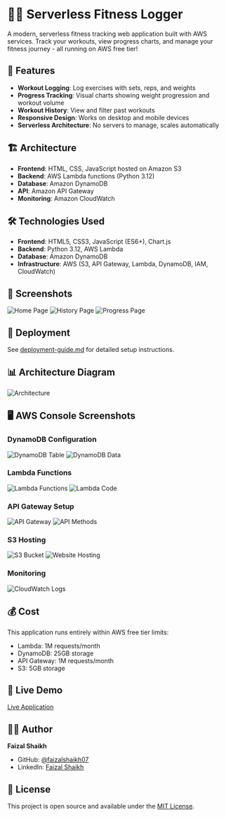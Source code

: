 # 🏋️‍♂️ Serverless Fitness Logger

A modern, serverless fitness tracking web application built with AWS services. Track your workouts, view progress charts, and manage your fitness journey - all running on AWS free tier!

## 🚀 Features

- **Workout Logging**: Log exercises with sets, reps, and weights
- **Progress Tracking**: Visual charts showing weight progression and workout volume
- **Workout History**: View and filter past workouts
- **Responsive Design**: Works on desktop and mobile devices
- **Serverless Architecture**: No servers to manage, scales automatically

## 🏗️ Architecture

- **Frontend**: HTML, CSS, JavaScript hosted on Amazon S3
- **Backend**: AWS Lambda functions (Python 3.12)
- **Database**: Amazon DynamoDB
- **API**: Amazon API Gateway
- **Monitoring**: Amazon CloudWatch

## 🛠️ Technologies Used

- **Frontend**: HTML5, CSS3, JavaScript (ES6+), Chart.js
- **Backend**: Python 3.12, AWS Lambda
- **Database**: Amazon DynamoDB
- **Infrastructure**: AWS (S3, API Gateway, Lambda, DynamoDB, IAM, CloudWatch)

## 📱 Screenshots

![Home Page](screenshots/home-page1.png)
![History Page](screenshots/history-page.png)
![Progress Page](screenshots/progress-page.png)

## 🚀 Deployment

See [deployment-guide.md](docs/deployment-guide.md) for detailed setup instructions.

## 📊 Architecture Diagram

![Architecture](docs/architecture-diagram.jpg)

## 🖥️ AWS Console Screenshots

### DynamoDB Configuration
![DynamoDB Table](screenshots/aws-console/dynamodb-table.png)
![DynamoDB Data](screenshots/aws-console/dynamodb-items.png)

### Lambda Functions
![Lambda Functions](screenshots/aws-console/lambda-functions-list.png)
![Lambda Code](screenshots/aws-console/lambda-function-code.png)

### API Gateway Setup
![API Gateway](screenshots/aws-console/api-gateway-overview.png)
![API Methods](screenshots/aws-console/api-gateway-methods.png)

### S3 Hosting
![S3 Bucket](screenshots/aws-console/s3-bucket-overview.png)
![Website Hosting](screenshots/aws-console/s3-website-hosting.png)

### Monitoring
![CloudWatch Logs](screenshots/aws-console/cloudwatch-logs.png)

## 💰 Cost

This application runs entirely within AWS free tier limits:
- Lambda: 1M requests/month
- DynamoDB: 25GB storage
- API Gateway: 1M requests/month
- S3: 5GB storage

## 🔗 Live Demo

[Live Application](http://fitness-logger-faizal07.s3-website.ap-south-1.amazonaws.com)

## 👨‍💻 Author

**Faizal Shaikh**
- GitHub: [@faizalshaikh07](https://github.com/faizalshaikh07)
- LinkedIn: [Faizal Shaikh](https://linkedin.com/in/faizalshaikh07)

## 📄 License

This project is open source and available under the [MIT License](LICENSE).